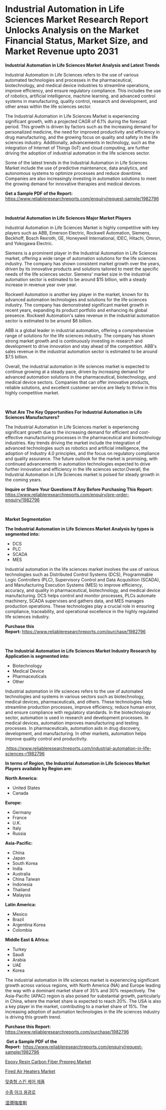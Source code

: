<p><h1>Industrial Automation in Life Sciences Market Research Report Unlocks Analysis on the Market Financial Status, Market Size, and Market Revenue upto 2031</h1></p><p><strong>Industrial Automation in Life Sciences Market Analysis and Latest Trends</strong></p>
<p><p>Industrial Automation in Life Sciences refers to the use of various automated technologies and processes in the pharmaceutical, biotechnology, and medical device industries to streamline operations, improve efficiency, and ensure regulatory compliance. This includes the use of robotics, artificial intelligence, machine learning, and advanced control systems in manufacturing, quality control, research and development, and other areas within the life sciences sector.</p><p>The Industrial Automation in Life Sciences Market is experiencing significant growth, with a projected CAGR of 6.1% during the forecast period. This growth is driven by factors such as the increasing demand for personalized medicine, the need for improved productivity and efficiency in drug manufacturing, and the growing focus on quality and safety in the life sciences industry. Additionally, advancements in technology, such as the integration of Internet of Things (IoT) and cloud computing, are further driving the adoption of industrial automation in the life sciences sector.</p><p>Some of the latest trends in the Industrial Automation in Life Sciences Market include the use of predictive maintenance, data analytics, and autonomous systems to optimize processes and reduce downtime. Companies are also increasingly investing in automation solutions to meet the growing demand for innovative therapies and medical devices.</p></p>
<p><strong>Get a Sample PDF of the Report:&nbsp;</strong> <a href="https://www.reliableresearchreports.com/enquiry/request-sample/1982796">https://www.reliableresearchreports.com/enquiry/request-sample/1982796</a></p>
<p>&nbsp;</p>
<p><strong>Industrial Automation in Life Sciences Major Market Players</strong></p>
<p><p>Industrial Automation in Life Sciences Market is highly competitive with key players such as ABB, Emerson Electric, Rockwell Automation, Siemens, Beckhoff, Bosch Rexroth, GE, Honeywell International, IDEC, Hitachi, Omron, and Yokogawa Electric.</p><p>Siemens is a prominent player in the Industrial Automation in Life Sciences market, offering a wide range of automation solutions for the life sciences industry. The company has shown consistent market growth over the years, driven by its innovative products and solutions tailored to meet the specific needs of the life sciences sector. Siemens' market size in the industrial automation sector is estimated to be around $15 billion, with a steady increase in revenue year over year.</p><p>Rockwell Automation is another key player in the market, known for its advanced automation technologies and solutions for the life sciences industry. The company has demonstrated significant market growth in recent years, expanding its product portfolio and enhancing its global presence. Rockwell Automation's sales revenue in the industrial automation sector is estimated to be around $6 billion.</p><p>ABB is a global leader in industrial automation, offering a comprehensive range of solutions for the life sciences industry. The company has shown strong market growth and is continuously investing in research and development to drive innovation and stay ahead of the competition. ABB's sales revenue in the industrial automation sector is estimated to be around $7.5 billion.</p><p>Overall, the industrial automation in life sciences market is expected to continue growing at a steady pace, driven by increasing demand for advanced automation solutions in the pharmaceutical, biotechnology, and medical device sectors. Companies that can offer innovative products, reliable solutions, and excellent customer service are likely to thrive in this highly competitive market.</p></p>
<p>&nbsp;</p>
<p><strong>What Are The Key Opportunities For Industrial Automation in Life Sciences Manufacturers?</strong></p>
<p><p>The Industrial Automation in Life Sciences market is experiencing significant growth due to the increasing demand for efficient and cost-effective manufacturing processes in the pharmaceutical and biotechnology industries. Key trends driving the market include the integration of advanced technologies such as robotics and artificial intelligence, the adoption of Industry 4.0 principles, and the focus on regulatory compliance and quality assurance. The future outlook for the market is promising, with continued advancements in automation technologies expected to drive further innovation and efficiency in the life sciences sector.Overall, the Industrial Automation in Life Sciences market is poised for steady growth in the coming years.</p></p>
<p><strong>Inquire or Share Your Questions If Any Before Purchasing This Report:</strong> <a href="https://www.reliableresearchreports.com/enquiry/pre-order-enquiry/1982796">https://www.reliableresearchreports.com/enquiry/pre-order-enquiry/1982796</a></p>
<p>&nbsp;</p>
<p><strong>Market Segmentation</strong></p>
<p><strong>The Industrial Automation in Life Sciences Market Analysis by types is segmented into:</strong></p>
<p><ul><li>DCS</li><li>PLC</li><li>SCADA</li><li>MES</li></ul></p>
<p><p>Industrial automation in the life sciences market involves the use of various technologies such as Distributed Control Systems (DCS), Programmable Logic Controllers (PLC), Supervisory Control and Data Acquisition (SCADA), and Manufacturing Execution Systems (MES) to improve efficiency, accuracy, and quality in pharmaceutical, biotechnology, and medical device manufacturing. DCS helps control and monitor processes, PLCs automate machinery, SCADA supervises and gathers data, and MES manages production operations. These technologies play a crucial role in ensuring compliance, traceability, and operational excellence in the highly regulated life sciences industry.</p></p>
<p><strong>Purchase this Report:&nbsp;</strong><a href="https://www.reliableresearchreports.com/purchase/1982796">https://www.reliableresearchreports.com/purchase/1982796</a></p>
<p>&nbsp;</p>
<p><strong>The Industrial Automation in Life Sciences Market Industry Research by Application is segmented into:</strong></p>
<p><ul><li>Biotechnology</li><li>Medical Device</li><li>Pharmaceuticals</li><li>Other</li></ul></p>
<p><p>Industrial automation in life sciences refers to the use of automated technologies and systems in various sectors such as biotechnology, medical devices, pharmaceuticals, and others. These technologies help streamline production processes, improve efficiency, reduce human error, and ensure compliance with regulatory standards. In the biotechnology sector, automation is used in research and development processes. In medical devices, automation improves manufacturing and testing processes. In pharmaceuticals, automation aids in drug discovery, development, and manufacturing. In other markets, automation helps improve quality control and productivity.</p></p>
<p><a href="https://www.reliableresearchreports.com/industrial-automation-in-life-sciences-r1982796">&nbsp;https://www.reliableresearchreports.com/industrial-automation-in-life-sciences-r1982796</a></p>
<p><strong>In terms of Region, the Industrial Automation in Life Sciences Market Players available by Region are:</strong></p>
<p>
    <p> <strong> North America: </strong>
        <ul>
            <li>United States</li>
            <li>Canada</li>
        </ul>
        </p> 
    <p> <strong> Europe: </strong>
        <ul>
            <li>Germany</li>
            <li>France</li>
            <li>U.K.</li>
            <li>Italy</li>
            <li>Russia</li>
        </ul>
        </p> 
    <p> <strong> Asia-Pacific: </strong>
        <ul>
            <li>China</li>
            <li>Japan</li>
            <li>South Korea</li>
            <li>India</li>
            <li>Australia</li>
            <li>China Taiwan</li>
            <li>Indonesia</li>
            <li>Thailand</li>
            <li>Malaysia</li>
        </ul>
        </p> 
    <p> <strong> Latin America: </strong>
        <ul>
            <li>Mexico</li>
            <li>Brazil</li>
            <li>Argentina Korea</li>
            <li>Colombia</li>
        </ul>
        </p> 
    <p> <strong> Middle East & Africa: </strong>
        <ul>
            <li>Turkey</li>
            <li>Saudi</li>
            <li>Arabia</li>
            <li>UAE</li>
            <li>Korea</li>
        </ul>
    </p>
    </p>
<p><p>The industrial automation in life sciences market is experiencing significant growth across various regions, with North America (NA) and Europe leading the way with a dominant market share of 35% and 30% respectively. The Asia-Pacific (APAC) region is also poised for substantial growth, particularly in China, where the market share is expected to reach 20%. The USA is also a key player in the market, contributing to a market share of 15%. The increasing adoption of automation technologies in the life sciences industry is driving this growth trend.</p></p>
<p><strong>Purchase this Report: </strong><a href="https://www.reliableresearchreports.com/purchase/1982796">https://www.reliableresearchreports.com/purchase/1982796</a></p>
<p>&nbsp;<strong>Get a Sample PDF of the Report:&nbsp;&nbsp;</strong><a href="https://www.reliableresearchreports.com/enquiry/request-sample/1982796">https://www.reliableresearchreports.com/enquiry/request-sample/1982796</a></p>
<p><strong></strong></p>
<p><p><a href="https://issuu.com/reportprime-2/docs/epoxy-resin-carbon-fiber-prepreg-market-size-2030.">Epoxy Resin Carbon Fiber Prepreg Market</a></p><p><a href="https://github.com/kufem1/Market-Research-Report-List-2/blob/main/fired-air-heaters-market.md">Fired Air Heaters Market</a></p><p><a href="https://medium.com/@rickymetzdvm/%EA%B0%9C%EC%9D%B8-%EB%A7%9E%EC%B6%A4%ED%98%95-%ED%94%BC%EB%B6%80-%EA%B4%80%EB%A6%AC-%EC%A0%9C%ED%92%88-%EC%8B%9C%EC%9E%A5-%EC%A7%80%ED%91%9C-%ED%95%B4%EC%84%9D-%EC%8B%9C%EC%9E%A5-%EC%A0%90%EC%9C%A0%EC%9C%A8-%ED%8A%B8%EB%A0%8C%EB%93%9C-%EB%B0%8F-%EC%84%B1%EC%9E%A5-%ED%8C%A8%ED%84%B4-dbfd38454080">맞춤형 스킨 케어 제품</a></p><p><a href="https://github.com/chupp85/Market-Research-Report-List-1/blob/main/664045341411.md">수중 아크 용광로</a></p><p><a href="https://medium.com/@kelscdowell78456/%E6%B9%BF%E5%BC%8F%E5%BC%B7%E5%BA%A6%E5%89%A4%E5%B8%82%E5%A0%B4%E3%81%AF-%E5%B8%82%E5%A0%B4%E3%82%B7%E3%82%A7%E3%82%A2-%E5%B8%82%E5%A0%B4%E5%8B%95%E5%90%91-%E5%B8%82%E5%A0%B4%E6%88%90%E9%95%B7%E3%81%AB%E9%96%A2%E3%81%99%E3%82%8B%E6%83%85%E5%A0%B1%E3%82%92%E6%8F%90%E4%BE%9B%E3%81%97%E3%81%BE%E3%81%99-d92f687471ca">湿潤強度剤</a></p></p>